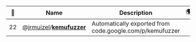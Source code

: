 |:star2: | Name | Description | 🌍|
|---|---|---|---|
|22|[@jrmuizel](https://github.com/jrmuizel)/[**kemufuzzer**](https://github.com/jrmuizel/kemufuzzer)|Automatically exported from code.google.com/p/kemufuzzer||

